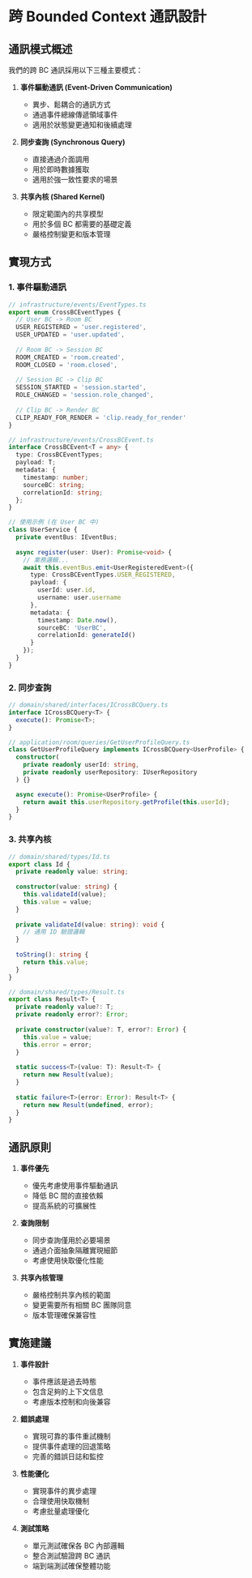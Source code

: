# 跨 Bounded Context 通訊設計

## 通訊模式概述

我們的跨 BC 通訊採用以下三種主要模式：

1. **事件驅動通訊 (Event-Driven Communication)**
   - 異步、鬆耦合的通訊方式
   - 通過事件總線傳遞領域事件
   - 適用於狀態變更通知和後續處理

2. **同步查詢 (Synchronous Query)**
   - 直接通過介面調用
   - 用於即時數據獲取
   - 適用於強一致性要求的場景

3. **共享內核 (Shared Kernel)**
   - 限定範圍內的共享模型
   - 用於多個 BC 都需要的基礎定義
   - 嚴格控制變更和版本管理

## 實現方式

### 1. 事件驅動通訊

```typescript
// infrastructure/events/EventTypes.ts
export enum CrossBCEventTypes {
  // User BC -> Room BC
  USER_REGISTERED = 'user.registered',
  USER_UPDATED = 'user.updated',
  
  // Room BC -> Session BC
  ROOM_CREATED = 'room.created',
  ROOM_CLOSED = 'room.closed',
  
  // Session BC -> Clip BC
  SESSION_STARTED = 'session.started',
  ROLE_CHANGED = 'session.role_changed',
  
  // Clip BC -> Render BC
  CLIP_READY_FOR_RENDER = 'clip.ready_for_render'
}

// infrastructure/events/CrossBCEvent.ts
interface CrossBCEvent<T = any> {
  type: CrossBCEventTypes;
  payload: T;
  metadata: {
    timestamp: number;
    sourceBC: string;
    correlationId: string;
  };
}

// 使用示例 (在 User BC 中)
class UserService {
  private eventBus: IEventBus;
  
  async register(user: User): Promise<void> {
    // 業務邏輯...
    await this.eventBus.emit<UserRegisteredEvent>({
      type: CrossBCEventTypes.USER_REGISTERED,
      payload: {
        userId: user.id,
        username: user.username
      },
      metadata: {
        timestamp: Date.now(),
        sourceBC: 'UserBC',
        correlationId: generateId()
      }
    });
  }
}
```

### 2. 同步查詢

```typescript
// domain/shared/interfaces/ICrossBCQuery.ts
interface ICrossBCQuery<T> {
  execute(): Promise<T>;
}

// application/room/queries/GetUserProfileQuery.ts
class GetUserProfileQuery implements ICrossBCQuery<UserProfile> {
  constructor(
    private readonly userId: string,
    private readonly userRepository: IUserRepository
  ) {}

  async execute(): Promise<UserProfile> {
    return await this.userRepository.getProfile(this.userId);
  }
}
```

### 3. 共享內核

```typescript
// domain/shared/types/Id.ts
export class Id {
  private readonly value: string;
  
  constructor(value: string) {
    this.validateId(value);
    this.value = value;
  }
  
  private validateId(value: string): void {
    // 通用 ID 驗證邏輯
  }
  
  toString(): string {
    return this.value;
  }
}

// domain/shared/types/Result.ts
export class Result<T> {
  private readonly value?: T;
  private readonly error?: Error;
  
  private constructor(value?: T, error?: Error) {
    this.value = value;
    this.error = error;
  }
  
  static success<T>(value: T): Result<T> {
    return new Result(value);
  }
  
  static failure<T>(error: Error): Result<T> {
    return new Result(undefined, error);
  }
}
```

## 通訊原則

1. **事件優先**
   - 優先考慮使用事件驅動通訊
   - 降低 BC 間的直接依賴
   - 提高系統的可擴展性

2. **查詢限制**
   - 同步查詢僅用於必要場景
   - 通過介面抽象隔離實現細節
   - 考慮使用快取優化性能

3. **共享內核管理**
   - 嚴格控制共享內核的範圍
   - 變更需要所有相關 BC 團隊同意
   - 版本管理確保兼容性

## 實施建議

1. **事件設計**
   - 事件應該是過去時態
   - 包含足夠的上下文信息
   - 考慮版本控制和向後兼容

2. **錯誤處理**
   - 實現可靠的事件重試機制
   - 提供事件處理的回退策略
   - 完善的錯誤日誌和監控

3. **性能優化**
   - 實現事件的異步處理
   - 合理使用快取機制
   - 考慮批量處理優化

4. **測試策略**
   - 單元測試確保各 BC 內部邏輯
   - 整合測試驗證跨 BC 通訊
   - 端到端測試確保整體功能 